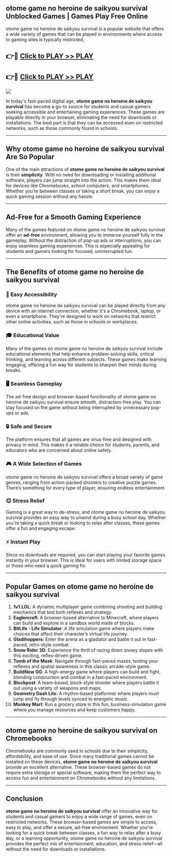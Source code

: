 ## otome game no heroine de saikyou survival Unblocked Games | Games Play Free Online

otome game no heroine de saikyou survival is a popular website that offers a wide variety of games that can be played in environments where access to gaming sites is typically restricted,


## 👉🔴 [Click to PLAY >> PLAY](http://freeplayer.one?title=otome_game_no_heroine_de_saikyou_survival&ref=19D)

## 👉🔴 [Click to PLAY >> PLAY](http://freeplayer.one?title=otome_game_no_heroine_de_saikyou_survival&ref=19D)


<a href="http://freeplayer.one?title=otome_game_no_heroine_de_saikyou_survival&ref=19D"><img src="https://clearcache.store/games.png"></a>

In today's fast-paced digital age, **otome game no heroine de saikyou survival** has become a go-to source for students and casual gamers seeking accessible and entertaining gaming experiences. These games are playable directly in your browser, eliminating the need for downloads or installations. The best part is that they can be accessed even on restricted networks, such as those commonly found in schools.

---

## **Why otome game no heroine de saikyou survival Are So Popular**

One of the main attractions of **otome game no heroine de saikyou survival** is their **simplicity**. With no need for downloading or installing additional software, players can jump straight into the action. This makes them ideal for devices like Chromebooks, school computers, and smartphones. Whether you’re between classes or taking a short break, you can enjoy a quick gaming session without any hassle.

---

## **Ad-Free for a Smooth Gaming Experience**

Many of the games featured on otome game no heroine de saikyou survival offer an **ad-free** environment, allowing you to immerse yourself fully in the gameplay. Without the distraction of pop-up ads or interruptions, you can enjoy seamless gaming experiences. This is especially appealing for students and gamers looking for focused, uninterrupted fun.

---

## **The Benefits of otome game no heroine de saikyou survival**

### 🚪 **Easy Accessibility**
otome game no heroine de saikyou survival can be played directly from any device with an internet connection, whether it's a Chromebook, laptop, or even a smartphone. They're designed to work on networks that restrict other online activities, such as those in schools or workplaces.

### 🎓 **Educational Value**
Many of the games on otome game no heroine de saikyou survival include educational elements that help enhance problem-solving skills, critical thinking, and learning across different subjects. These games make learning engaging, offering a fun way for students to sharpen their minds during breaks.

### 🖥️ **Seamless Gameplay**
The ad-free design and browser-based functionality of otome game no heroine de saikyou survival ensure smooth, distraction-free play. You can stay focused on the game without being interrupted by unnecessary pop-ups or ads.

### 🔒 **Safe and Secure**
The platform ensures that all games are virus-free and designed with privacy in mind. This makes it a reliable choice for students, parents, and educators who are concerned about online safety.

### 🎮 **A Wide Selection of Games**
otome game no heroine de saikyou survival offers a broad variety of game genres, ranging from action-packed shooters to creative puzzle games. There’s something for every type of player, ensuring endless entertainment.

### 😌 **Stress Relief**
Gaming is a great way to de-stress, and otome game no heroine de saikyou survival provides an easy way to unwind during a busy school day. Whether you're taking a quick break or looking to relax after classes, these games offer a fun and engaging escape.

### ⚡ **Instant Play**
Since no downloads are required, you can start playing your favorite games instantly in your browser. This is ideal for users with limited storage space or those who need a quick gaming fix.

---

## **Popular Games on otome game no heroine de saikyou survival**

1. **1v1.LOL**: A dynamic multiplayer game combining shooting and building mechanics that test both reflexes and strategy.
2. **Eaglercraft**: A browser-based alternative to Minecraft, where players can build and explore in a sandbox world made of blocks.
3. **BitLife - Life Simulator**: A life simulation game where players make choices that affect their character’s virtual life journey.
4. **Gladihoppers**: Enter the arena as a gladiator and battle it out in fast-paced, retro-style combat.
5. **Snow Rider 3D**: Experience the thrill of racing down snowy slopes with this exciting, reflex-driven game.
6. **Tomb of the Mask**: Navigate through fast-paced mazes, testing your reflexes and spatial awareness in this classic arcade-style game.
7. **BuildNow GG**: A high-energy game where players can build and fight, blending construction and combat in a fast-paced environment.
8. **Blockpost**: A team-based, block-style shooter where players battle it out using a variety of weapons and maps.
9. **Geometry Dash Lite**: A rhythm-based platformer where players must jump and fly through levels synced to energetic music.
10. **Monkey Mart**: Run a grocery store in this fun, business-simulation game where you manage resources and keep customers happy.

---

## **otome game no heroine de saikyou survival on Chromebooks**

Chromebooks are commonly used in schools due to their simplicity, affordability, and ease of use. Since many traditional games cannot be installed on these devices, **otome game no heroine de saikyou survival** provide an excellent alternative. These browser-based games do not require extra storage or special software, making them the perfect way to access fun and entertainment on Chromebooks without any limitations.

---

## **Conclusion**

**otome game no heroine de saikyou survival** offer an innovative way for students and casual gamers to enjoy a wide range of games, even on restricted networks. These browser-based games are simple to access, easy to play, and offer a secure, ad-free environment. Whether you’re looking for a quick break between classes, a fun way to relax after a busy day, or a learning opportunity, otome game no heroine de saikyou survival provides the perfect mix of entertainment, education, and stress relief—all without the need for downloads or installations.